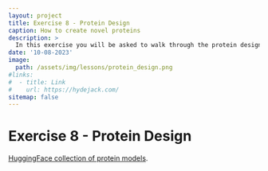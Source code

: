 ```yaml
---
layout: project
title: Exercise 8 - Protein Design
caption: How to create novel proteins
description: >
  In this exercise you will be asked to walk through the protein design pipeline we talked about in the lecture with a real-world target and evaluate how well your designs fare.
date: '10-08-2023'
image: 
  path: /assets/img/lessons/protein_design.png
#links:
#  - title: Link
#    url: https://hydejack.com/
sitemap: false
---
```


# Exercise 8 - Protein Design

[HuggingFace collection of protein models](https://huggingface.co/collections/simonduerr/protein-design---protein-structure-prediction-64f9c6fda9295717466dbe8f).



